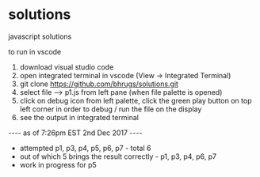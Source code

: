 # solutions
javascript solutions


to run in vscode
1. download visual studio code
2. open integrated terminal in vscode (View -> Integrated Terminal)
3. git clone https://github.com/bhrugs/solutions.git
4. select file --> p1.js from left pane (when file palette is opened)
5. click on debug icon from left palette, click the green play button on top left corner in order to debug / run the file on the display
6. see the output in integrated terminal


---- as of 7:26pm EST 2nd Dec 2017 ----
- attempted p1, p3, p4, p5, p6, p7 - total 6
- out of which 5 brings the result correctly - p1, p3, p4, p6, p7 
- work in progress for p5
